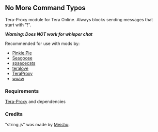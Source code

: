 ## No More Command Typos
Tera-Proxy module for Tera Online. Always blocks sending messages that start with "!". 

***Warning: Does NOT work for whisper chat***

Recommended for use with mods by:
* [Pinkie Pie](https://github.com/pinkipi)
* [Seagoose](https://github.com/Saegusae)
* [spaacecats](https://github.com/spaacecats)
* [teralove](https://github.com/teralove)
* [TeraProxy](https://github.com/TeraProxy)
* [wuaw](https://github.com/wuaw)
### Requirements
[Tera-Proxy](https://github.com/meishuu/tera-proxy) and dependencies
### Credits
"string.js" was made by [Meishu](https://github.com/meishuu).
